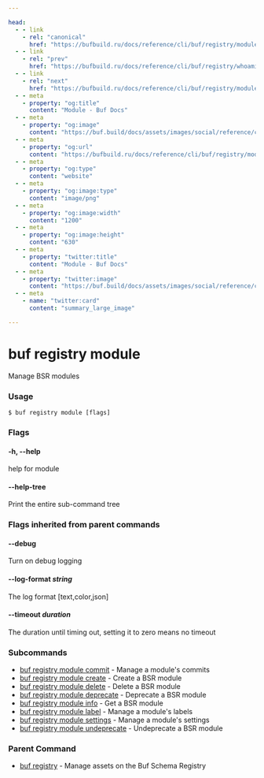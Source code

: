 ```yaml
---

head:
  - - link
    - rel: "canonical"
      href: "https://bufbuild.ru/docs/reference/cli/buf/registry/module/"
  - - link
    - rel: "prev"
      href: "https://bufbuild.ru/docs/reference/cli/buf/registry/whoami/"
  - - link
    - rel: "next"
      href: "https://bufbuild.ru/docs/reference/cli/buf/registry/module/create/"
  - - meta
    - property: "og:title"
      content: "Module - Buf Docs"
  - - meta
    - property: "og:image"
      content: "https://buf.build/docs/assets/images/social/reference/cli/buf/registry/module/index.png"
  - - meta
    - property: "og:url"
      content: "https://bufbuild.ru/docs/reference/cli/buf/registry/module/"
  - - meta
    - property: "og:type"
      content: "website"
  - - meta
    - property: "og:image:type"
      content: "image/png"
  - - meta
    - property: "og:image:width"
      content: "1200"
  - - meta
    - property: "og:image:height"
      content: "630"
  - - meta
    - property: "twitter:title"
      content: "Module - Buf Docs"
  - - meta
    - property: "twitter:image"
      content: "https://buf.build/docs/assets/images/social/reference/cli/buf/registry/module/index.png"
  - - meta
    - name: "twitter:card"
      content: "summary_large_image"

---
```


# buf registry module

Manage BSR modules

### Usage

```console
$ buf registry module [flags]
```

### Flags

#### \-h, --help

help for module

#### \--help-tree

Print the entire sub-command tree

### Flags inherited from parent commands

#### \--debug

Turn on debug logging

#### \--log-format _string_

The log format \[text,color,json\]

#### \--timeout _duration_

The duration until timing out, setting it to zero means no timeout

### Subcommands

- [buf registry module commit](commit/) - Manage a module's commits
- [buf registry module create](create/) - Create a BSR module
- [buf registry module delete](delete/) - Delete a BSR module
- [buf registry module deprecate](deprecate/) - Deprecate a BSR module
- [buf registry module info](info/) - Get a BSR module
- [buf registry module label](label/) - Manage a module's labels
- [buf registry module settings](settings/) - Manage a module's settings
- [buf registry module undeprecate](undeprecate/) - Undeprecate a BSR module

### Parent Command

- [buf registry](../) - Manage assets on the Buf Schema Registry
